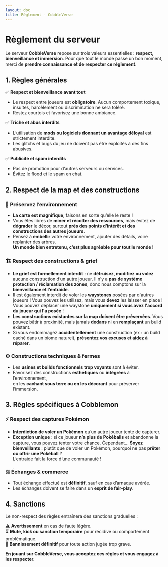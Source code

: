 ```yaml
---
layout: doc
title: Règlement - CobbleVerse
---
```


# Règlement du serveur

Le serveur **CobbleVerse** repose sur trois valeurs essentielles : **respect, bienveillance et immersion**. Pour que tout le monde passe un bon moment, merci de **prendre connaissance et de respecter ce règlement**.

## 1. Règles générales

✅ **Respect et bienveillance avant tout**

- Le respect entre joueurs est **obligatoire**. Aucun comportement toxique, insultes, harcèlement ou discrimination ne sera toléré.
- Restez courtois et favorisez une bonne ambiance.

✅ **Triche et abus interdits**

- L’utilisation de **mods ou logiciels donnant un avantage déloyal** est strictement interdite.
- Les glitchs et bugs du jeu ne doivent pas être exploités à des fins abusives.

✅ **Publicité et spam interdits**

- Pas de promotion pour d’autres serveurs ou services.
- Évitez le flood et le spam en chat.

## 2. Respect de la map et des constructions

### 🌿 Préservez l’environnement

- **La carte est magnifique**, faisons en sorte qu’elle le reste !
- Vous êtes libres de **miner et récolter des ressources**, mais évitez de **dégrader** le décor, surtout **près des points d’intérêt et des constructions des autres joueurs**.
- Pensez à **embellir** votre environnement, ajouter des détails, voire replanter des arbres.  
  **Un monde bien entretenu, c’est plus agréable pour tout le monde !**

### 🏗 Respect des constructions & grief

- **Le grief est formellement interdit** : ne **détruisez, modifiez ou volez** aucune construction d’un autre joueur. Il n’y a **pas de système protection / réclamation des zones**, donc nous comptons sur la **bienveillance et l’entraide**.
- Il est également interdit de voler les **waystones** posées par d'autres joueurs ! Vous pouvez les utilisez, mais vous **devez** les laisser en place ! Vous pouvez déplacer une waystone **uniquement si vous avez l'accord du joueur qui l'a posée** !
- **Les constructions existantes sur la map doivent être préservées**. Vous pouvez bâtir à proximité, mais jamais **dedans** ni en **remplaçant** un build existant.
- Si vous endommagez **accidentellement** une construction (ex : un build caché dans un biome naturel), **présentez vos excuses et aidez à réparer**.

### ⚙ Constructions techniques & fermes

- Les **usines et builds fonctionnels trop voyants** sont à éviter.
- Favorisez des constructions **esthétiques** ou **intégrées** à l’environnement,  
  en les **cachant sous terre ou en les décorant** pour préserver l’immersion.

## 3. Règles spécifiques à Cobblemon

### ⚡ Respect des captures Pokémon

- **Interdiction de voler un Pokémon** qu’un autre joueur tente de capturer.
- **Exception unique** : si ce joueur **n’a plus de Pokéballs** et abandonne la capture, vous pouvez tenter votre chance. Cependant... **Soyez bienveillants** : plutôt que de voler un Pokémon, pourquoi ne pas **prêter ou offrir une Pokéball** ?  
  L’entraide fait la force d’une communauté !

### ⚖ Échanges & commerce

- Tout échange effectué est **définitif**, sauf en cas d’arnaque avérée.
- Les échanges doivent se faire dans un **esprit de fair-play**.

## 4. Sanctions

Le non-respect des règles entraînera des sanctions graduelles :

⚠️ **Avertissement** en cas de faute légère.  
⏳ **Mute, kick ou sanction temporaire** pour récidive ou comportement problématique.  
🚫 **Bannissement définitif** pour toute action jugée trop grave.

**En jouant sur CobbleVerse, vous acceptez ces règles et vous engagez à les respecter.**
